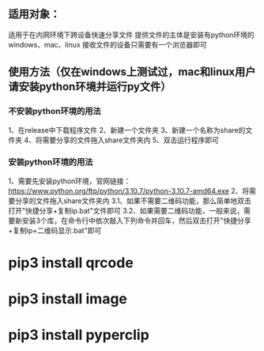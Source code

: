## 适用对象：
适用于在内网环境下跨设备快速分享文件
提供文件的主体是安装有python环境的windows、mac、linux
接收文件的设备只需要有一个浏览器即可

## 使用方法（仅在windows上测试过，mac和linux用户请安装python环境并运行py文件）
### 不安装python环境的用法
1、在release中下载程序文件
2、新建一个文件夹
3、新建一个名称为share的文件夹
4、将需要分享的文件拖入share文件夹内
5、双击运行程序即可

### 安装python环境的用法
1、需要先安装python环境，官网链接：https://www.python.org/ftp/python/3.10.7/python-3.10.7-amd64.exe
2、将需要分享的文件拖入share文件夹内
3.1、如果不需要二维码功能，那么简单地双击打开"快捷分享+复制ip.bat"文件即可
3.2、如果需要二维码功能，一般来说，需要新安装3个库，在命令行中依次敲入下列命令并回车，然后双击打开"快捷分享+复制ip+二维码显示.bat"即可
# pip3 install qrcode
# pip3 install image
# pip3 install pyperclip 